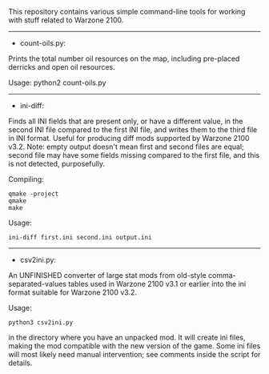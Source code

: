 This repository contains various simple command-line tools for working with stuff related to Warzone 2100.

_________________________

* count-oils.py:

Prints the total number oil resources on the map, including pre-placed derricks and open oil resources.

Usage: 
    python2 count-oils.py 

_________________________

* ini-diff:

Finds all INI fields that are present only, or have a different value, in the second INI file compared to the first INI file, and writes them to the third file in INI format. Useful for producing diff mods supported by Warzone 2100 v3.2. Note: empty output doesn't mean first and second files are equal; second file may have some fields missing compared to the first file, and this is not detected, purposefully.

Compiling:

    qmake -project
    qmake
    make

Usage:

    ini-diff first.ini second.ini output.ini

_________________________

* csv2ini.py:

An UNFINISHED converter of large stat mods from old-style comma-separated-values tables used in Warzone 2100 v3.1 or earlier into the ini format suitable for Warzone 2100 v3.2. 

Usage: 

    python3 csv2ini.py

in the directory where you have an unpacked mod. It will create ini files, making the mod compatible with the new version of the game. Some ini files will most likely need manual intervention; see comments inside the script for details.
